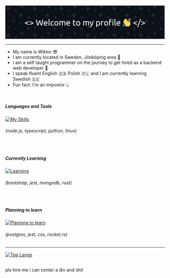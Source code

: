 ![Header](./test3.png)

<hr>

<div id="about">
    <ul>
        <li>
            My name is Wiktor 😎
        </li>
        <li>
            I am currently located in Sweden, Jönköping area 💯
        </li>
        <li>
            I am a self taught programmer on the journey to get hired as a backend web developer 🚀
        </li>
        <li>
            I speak fluent English 🇬🇧 Polish 🇵🇱 and I am currently learning Swedish 🇸🇪
        </li>
        <li>
            Fun fact: I'm an impostor ඞ
        </li>
    </ul>
</div>
    
    
<br>         
               
               
<h5>Languages and Tools</h5>

[![My Skills](https://skillicons.dev/icons?i=nodejs,ts,python,linux)](https://skillicons.dev)

<h6>(node.js, typescript, python, linux)</h6>


<br>


<h5>Currently Learning</h5>

[![Learning](https://skillicons.dev/icons?i=bootstrap,jest,mongodb,rust)](https://skillicons.dev)

<h6>(bootstrap, jest, mongodb, rust)</h6>


<br>


<h5>Planning to learn</h5>

[![Planning to learn](https://skillicons.dev/icons?i=postgres,jest,css,rocket)](https://skillicons.dev)

<h6>(postgres, jest, css, rocket.rs)</h6>


<hr>


[![Top Langs](https://github-readme-stats.vercel.app/api/top-langs/?username=anuraghazra&layout=compact)](https://github.com/anuraghazra/github-readme-stats)


    
<br>
pls hire me i can center a div and shit
